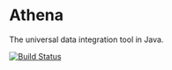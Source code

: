 
Athena
======

The universal data integration tool in Java.

[![Build Status](https://travis-ci.org/robinkanters/athena.svg?branch=develop)](https://travis-ci.org/robinkanters/athena)
